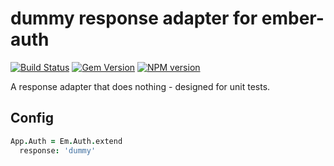 # dummy response adapter for ember-auth

[![Build Status](https://secure.travis-ci.org/heartsentwined/ember-auth-response-dummy.png)](http://travis-ci.org/heartsentwined/ember-auth-response-dummy)
[![Gem Version](https://badge.fury.io/rb/ember-auth-response-dummy-source.png)](http://badge.fury.io/rb/ember-auth-response-dummy-source)
[![NPM version](https://badge.fury.io/js/ember-auth.png)](http://badge.fury.io/js/ember-auth-response-dummy)

A response adapter that does nothing - designed for unit tests.

## Config

```coffeescript
App.Auth = Em.Auth.extend
  response: 'dummy'
```
